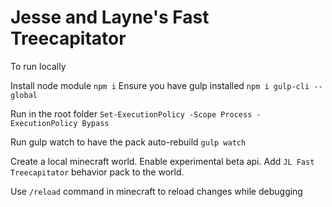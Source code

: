 # Jesse and Layne's Fast Treecapitator
To run locally

Install node module `npm i`
Ensure you have gulp installed `npm i gulp-cli --global`

Run in the root folder
`Set-ExecutionPolicy -Scope Process -ExecutionPolicy Bypass`

Run gulp watch to have the pack auto-rebuild
`gulp watch`

Create a local minecraft world. Enable experimental beta api.
Add `JL Fast Treecapitator` behavior pack to the world.

Use `/reload` command in minecraft to reload changes while debugging